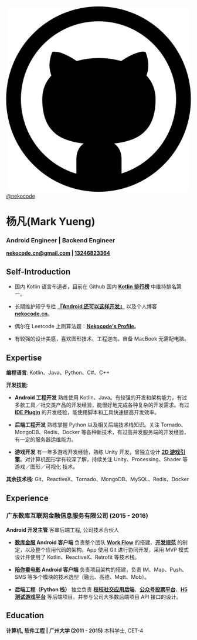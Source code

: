 [![github](logo-github.svg) @nekocode](http://github.com/nekocode)

# 杨凡(Mark Yueng)
### Android Engineer | Backend Engineer
**[nekocode.cn@gmail.com](mailto:nekocode.cn@gmail.com) | [13246823364](tel://13246823364)**

## Self-Introduction

- 国内 Kotlin 语言布道者，目前在 Github 国内 **[Kotlin 排行榜](http://githuber.cn/search?location=&company=&language=Kotlin&keywords=&github_age=)** 中维持排名第一。

- 长期维护知乎专栏 **[『Android 还可以这样开发』](https://zhuanlan.zhihu.com/kotandroid)** 以及个人博客 **[nekocode.cn](http://nekocode.cn/)**。

- 偶尔在 Leetcode 上刷算法题：**[Nekocode's Profile](https://leetcode.com/nekocode/)**。

- 有较强的设计美感，喜欢图形技术、工程逆向。自备 MacBook 无需配电脑。


## Expertise

**编程语言**: Kotlin、Java、Python、C#、C++

**开发技能**:

- **Android 工程开发**
  熟练使用 Kotlin、Java。有较强的开发和架构能力，有过多款工具／社交类产品的开发经验，能很好地完成各种复杂的开发需求。有过 **[IDE Plugin](https://github.com/nekocode/android-parcelable-intellij-plugin-kotlin)** 的开发经验，能使用脚本和工具快速提高开发效率。

- **后端工程开发**
  熟练掌握 Python 以及相关后端技术栈知识。关注 Tornado、MongoDB、Redis、Docker 等各种新技术，有过高并发服务端的开发经验，有一定的服务器运维能力。

- **游戏开发**
  有一年多游戏开发经验，熟练 Unity 开发，曾独立设计 **[2D 游戏引擎](https://github.com/nekocode/FScript0.2)**。对计算机图形学有较深了解，持续关注 Unity、Processing、Shader 等 游戏／图形／可视化 技术。

**其余技术栈**: Git、ReactiveX、Tornado、MongoDB、MySQL、Redis、Docker


## Experience

### 广东数库互联网金融信息服务有限公司 (2015 - 2016)

**Android 开发主管** 客串后端工程, 公司技术合伙人

- **[数库金服](http://www.skotc.cn/) Android 客户端**
  负责整个团队 **[Work Flow](https://zhuanlan.zhihu.com/p/21320023)** 的搭建、**[开发规范](https://github.com/nekocode/nekoblog/blob/master/AndroidDevGuideline.md)** 的制定，以及整个应用代码的架构。App 使用 Git 进行协同开发，采用 MVP 模式设计并使用了 Kotlin、ReactiveX、Retrofit 等技术栈。

- **[陪你看电影](http://weiying.info/) Android 客户端**
  负责项目架构的搭建，负责 IM、Map、Push、SMS 等多个模块的技术选型（融云、高德、Mqtt、Mob）。

- **后端工程（Python 栈）**
  独立负责 **[校校社交应用后端](http://nekocode.cn/doc/)**、**[公众号投票平台](https://github.com/nekocode/weixin_vote)**、**[H5 测试游戏平台](https://github.com/nekocode/wcmovie_test)** 等后端项目。并参与公司大多数后端项目 API 接口的设计。


## Education

**计算机, 软件工程 | 广州大学 (2011 - 2015)**
 本科学士, CET-4
